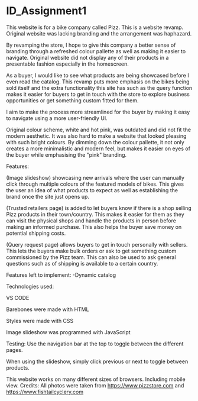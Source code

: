 # ID_Assignment1
This website is for a bike company called Pizz. This is a website revamp. Original website was lacking branding and the arrangement was haphazard. 

By revamping the store, I hope to give this company a better sense of branding through a refreshed colour pallette as well as making it easier to navigate. Original website did not display any of their products in a presentable fashion especially in the homescreen.

As a buyer, I would like to see what products are being showcased before I even read the catalog. This revamp puts more emphasis on the bikes being sold itself and the extra functionality this site has such as the query function makes it easier for buyers to get in touch with the store to explore business opportunities or get something custom fitted for them.

I aim to make the process more streamlined for the buyer by making it easy to navigate using a more user-friendly UI.

Original colour scheme, white and hot pink, was outdated and did not fit the modern aesthetic. It was also hard to make a website that looked pleasing with such bright colours. By dimming down the colour pallette, it not only creates a more minimalistic and modern feel, but makes it easier on eyes of the buyer while emphasising the "pink" branding.


Features:

(Image slideshow) showcasing new arrivals where the user can manually click through multiple colours of the featured models of bikes. This gives the user an idea of what products to expect as well as establishing the brand once the site just opens up.

(Trusted retailers page) is added to let buyers know if there is a shop selling Pizz products in their town/country. This makes it easier for them as they can visit the physical shops and handle the products in person before making an informed purchase. This also helps the buyer save money on potential shipping costs.

(Query request page) allows buyers to get in touch personally with sellers. This lets the buyers make bulk orders or ask to get something custom commissioned by the Pizz team. This can also be used to ask general questions such as of shipping is available to a certain country.

Features left to implement:
-Dynamic catalog

Technologies used:

VS CODE

Barebones were made with HTML

Styles were made with CSS

Image slideshow was programmed with JavaScript


Testing:
Use the navigation bar at the top to toggle between the different pages.

When using the slideshow, simply click previous or next to toggle between products.


This website works on many different sizes of browsers. Including mobile view.
Credits:
All photos were taken from
https://www.pizzstore.com
and
https://www.fishtailcyclery.com